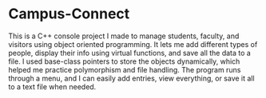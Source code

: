 # Campus-Connect
This is a C++ console project I made to manage students, faculty, and visitors using object oriented programming. It lets me add different types of people, display their info using virtual functions, and save all the data to a file. I used base-class pointers to store the objects dynamically, which helped me practice polymorphism and file handling. The program runs through a menu, and I can easily add entries, view everything, or save it all to a text file when needed.
